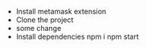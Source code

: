 - Install metamask extension
- Clone the project
- some change
- Install dependencies
      npm i
      npm start
